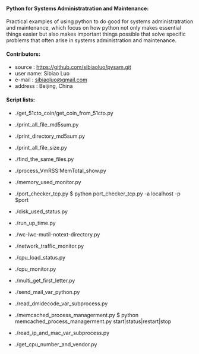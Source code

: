 #### Python for Systems Administratration and Maintenance:

   Practical examples of using python to do good for systems administratration and maintenance, which focus on how python not only makes essential things easier but also makes important things possible that solve specific problems that often arise in systems administration and maintenance.

#### Contributors:

 * source   : https://github.com/sibiaoluo/pysam.git
 * user name: Sibiao Luo
 * e-mail   : sibiaoluo@gmail.com
 * address  : Beijing, China

#### Script lists:

  * ./get_51cto_coin/get_coin_from_51cto.py
    
  * ./print_all_file_md5sum.py

  * ./print_directory_md5sum.py

  * ./print_all_file_size.py

  * ./find_the_same_files.py

  * ./process_VmRSS:MemTotal_show.py

  * ./memory_used_monitor.py

  * ./port_checker_tcp.py
    $ python port_checker_tcp.py -a localhost -p $port
  
  * ./disk_used_status.py

  * ./run_up_time.py

  * ./wc-lwc-mutil-notext-directory.py

  * ./network_traffic_monitor.py

  * ./cpu_load_status.py

  * ./cpu_monitor.py

  * ./multi_get_first_letter.py

  * ./send_mail_var_python.py

  * ./read_dmidecode_var_subprocess.py

  * ./memcached_process_managerment.py
    $ python memcached_process_managerment.py start|status|restart|stop
  
  * ./read_ip_and_mac_var_subprocess.py

  * ./get_cpu_number_and_vendor.py
